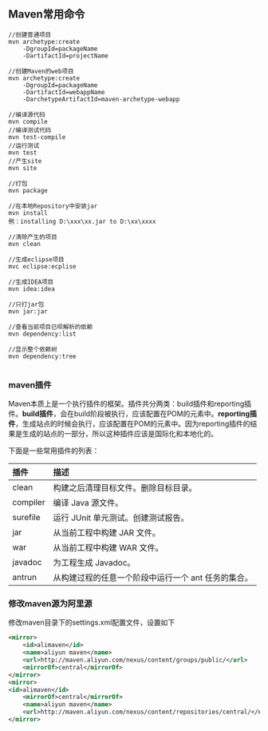 ## Maven常用命令

```
//创建普通项目
mvn archetype:create
    -DgroupId=packageName
    -DartifactId=projectName

//创建Maven的web项目
mvn archetype:create
    -DgroupId=packageName
    -DartifactId=webappName
    -DarchetypeArtifactId=maven-archetype-webapp
    
//编译源代码    
mvn compile
//编译测试代码
mvn test-compile
//运行测试
mvn test
//产生site
mvn site

//打包
mvn package

//在本地Repository中安装jar
mvn install
例：installing D:\xxx\xx.jar to D:\xx\xxxx

//清除产生的项目
mvn clean

//生成eclipse项目
mvc eclipse:ecplise

//生成IDEA项目
mvn idea:idea

//只打jar包
mvn jar:jar

//查看当前项目已呗解析的依赖
mvn dependency:list

//显示整个依赖树
mvn dependency:tree


```

### maven插件

Maven本质上是一个执行插件的框架。插件共分两类：build插件和reporting插件。**build插件**，会在build阶段被执行，应该配置在POM的<build/>元素中。**reporting插件**，生成站点的时候会执行，应该配置在POM的<reporting/>元素中。因为reporting插件的结果是生成的站点的一部分，所以这种插件应该是国际化和本地化的。

下面是一些常用插件的列表：

| 插件     | 描述                                                |
| :------- | :-------------------------------------------------- |
| clean    | 构建之后清理目标文件。删除目标目录。                |
| compiler | 编译 Java 源文件。                                  |
| surefile | 运行 JUnit 单元测试。创建测试报告。                 |
| jar      | 从当前工程中构建 JAR 文件。                         |
| war      | 从当前工程中构建 WAR 文件。                         |
| javadoc  | 为工程生成 Javadoc。                                |
| antrun   | 从构建过程的任意一个阶段中运行一个 ant 任务的集合。 |



### 修改maven源为阿里源

修改maven目录下的settings.xml配置文件，设置如下

```xml
<mirror>
	<id>alimaven</id>
	<name>aliyun maven</name>
	<url>http://maven.aliyun.com/nexus/content/groups/public/</url>
	<mirrorOf>central</mirrorOf>
</mirror>
<mirror>
<id>alimaven</id>
	<mirrorOf>central</mirrorOf>
	<name>aliyun maven</name>
	<url>http://maven.aliyun.com/nexus/content/repositories/central/</url>
</mirror>
```

